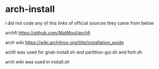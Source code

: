 # arch-install
i did not code any of this links of official sources they came from below

archfi https://github.com/MatMoul/archfi

arch wiki https://wiki.archlinux.org/title/installation_guide


achfi was used for grub-install.sh and partition-gui.sh and font.sh

arch wiki was used in install.sh

